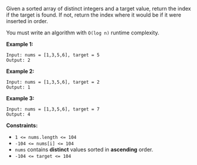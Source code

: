 Given a sorted array of distinct integers and a target value, return the index if the target is found. If not, return the index where it would be if it were inserted in order.

You must write an algorithm with `O(log n)` runtime complexity.

**Example 1:**
```http
Input: nums = [1,3,5,6], target = 5
Output: 2
```
**Example 2:**
```http
Input: nums = [1,3,5,6], target = 2
Output: 1
```
**Example 3:**
```http
Input: nums = [1,3,5,6], target = 7
Output: 4
```
**Constraints:**
- `1 <= nums.length <= 104`
- `-104 <= nums[i] <= 104`
- `nums` contains **distinct** values sorted in **ascending** order.
- `-104 <= target <= 104`